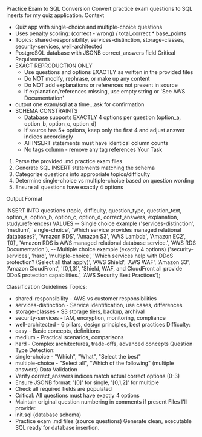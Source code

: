Practice Exam to SQL Conversion
Convert practice exam questions to SQL inserts for my quiz application.
Context
- Quiz app with single-choice and multiple-choice questions
- Uses penalty scoring: (correct - wrong) / total_correct * base_points
- Topics: shared-responsibility, services-distinction, storage-classes, security-services, well-architected
- PostgreSQL database with JSONB correct_answers field
Critical Requirements
- EXACT REPRODUCTION ONLY
    - Use questions and options EXACTLY as written in the provided files
    - Do NOT modify, rephrase, or make up any content
    - Do NOT add explanations or references not present in source
    - If explanation/references missing, use empty string or 'See AWS Documentation'
- output one exam/sql at a time...ask for confirmation
- SCHEMA CONSTRAINTS
    - Database supports EXACTLY 4 options per question (option_a, option_b, option_c, option_d)
    - If source has 5+ options, keep only the first 4 and adjust answer indices accordingly
    - All INSERT statements must have identical column counts
    - No tags column - remove any tag references
Your Task
1. Parse the provided .md practice exam files
2. Generate SQL INSERT statements matching the schema
3. Categorize questions into appropriate topics/difficulty
4. Determine single-choice vs multiple-choice based on question wording
5. Ensure all questions have exactly 4 options

Output Format

INSERT INTO questions (topic, difficulty, question_type, question_text, option_a, option_b, option_c, option_d, correct_answers, explanation, study_references) VALUES
-- Single choice example
('services-distinction', 'medium', 'single-choice', 'Which service provides managed relational databases?', 'Amazon RDS', 'Amazon S3', 'AWS Lambda', 'Amazon EC2', '[0]', 'Amazon RDS is AWS managed relational database service.', 'AWS RDS Documentation'),
-- Multiple choice example (exactly 4 options)
('security-services', 'hard', 'multiple-choice', 'Which services help with DDoS protection? (Select all that apply)', 'AWS Shield', 'AWS WAF', 'Amazon S3', 'Amazon CloudFront', '[0,1,3]', 'Shield, WAF, and CloudFront all provide DDoS protection capabilities.', 'AWS Security Best Practices');

Classification Guidelines
Topics:
- shared-responsibility - AWS vs customer responsibilities
- services-distinction - Service identification, use cases, differences
- storage-classes - S3 storage tiers, backup, archival
- security-services - IAM, encryption, monitoring, compliance
- well-architected - 6 pillars, design principles, best practices
Difficulty:
- easy - Basic concepts, definitions
- medium - Practical scenarios, comparisons
- hard - Complex architectures, trade-offs, advanced concepts
Question Type Detection:
- single-choice - "Which", "What", "Select the best"
- multiple-choice - "Select all", "Which of the following" (multiple answers)
Data Validation
- Verify correct_answers indices match actual correct options (0-3)
- Ensure JSONB format: '[0]' for single, '[0,1,2]' for multiple
- Check all required fields are populated
- Critical: All questions must have exactly 4 options
- Maintain original question numbering in comments if present
Files I'll provide:
- init.sql (database schema)
- Practice exam .md files (source questions)
Generate clean, executable SQL ready for database insertion.